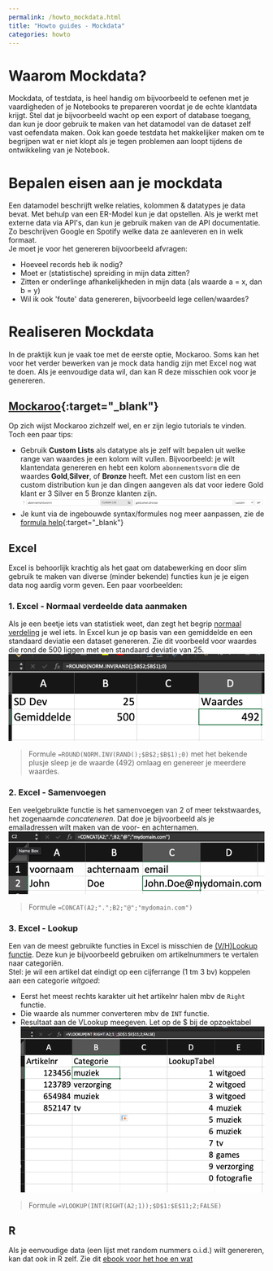 ```yaml
---
permalink: /howto_mockdata.html
title: "Howto guides - Mockdata"
categories: howto
---
```

# Waarom Mockdata?
Mockdata, of testdata, is heel handig om bijvoorbeeld te oefenen met je vaardigheden of je Notebooks te prepareren voordat je de echte klantdata krijgt. Stel dat je bijvoorbeeld wacht op een export of database toegang, dan kun je door gebruik te maken van het datamodel van de dataset zelf vast oefendata maken. Ook kan goede testdata het makkelijker maken om te begrijpen wat er niet klopt als je tegen problemen aan loopt tijdens de ontwikkeling van je Notebook.

# Bepalen eisen aan je mockdata
Een datamodel beschrijft welke relaties, kolommen & datatypes je data bevat. Met behulp van een ER-Model kun je dat opstellen. Als je werkt met externe data via API's, dan kun je gebruik maken van de API documentatie. Zo beschrijven Google en Spotify welke data ze aanleveren en in welk formaat.  
Je moet je voor het genereren bijvoorbeeld afvragen:
- Hoeveel records heb ik nodig?
- Moet er (statistische) spreiding in mijn data zitten?
- Zitten er onderlinge afhankelijkheden in mijn data (als waarde a = x, dan b = y)
- Wil ik ook 'foute' data genereren, bijvoorbeeld lege cellen/waardes?

# Realiseren Mockdata
In de praktijk kun je vaak toe met de eerste optie, Mockaroo. Soms kan het voor het verder bewerken van je mock data handig zijn met Excel nog wat te doen. Als je eenvoudige data wil, dan kan R deze misschien ook voor je genereren.
## [Mockaroo](http://www.mockaroo.com){:target="_blank"}
Op zich wijst Mockaroo zichzelf wel, en er zijn legio tutorials te vinden. Toch een paar tips:
- Gebruik **Custom Lists** als datatype als je zelf wilt bepalen uit welke range van waardes je een kolom wilt vullen. Bijvoorbeeld: je wilt klantendata genereren en hebt een kolom `abonnementsvorm` die de waardes **Gold**,**Silver**, of **Bronze** heeft. Met een custom list en een custom distribution kun je dan dingen aangeven als dat voor iedere Gold klant er 3 Silver en 5 Bronze klanten zijn.
![mockdata 1](assets/img/mock_1.png)
- Je kunt via de ingebouwde syntax/formules nog meer aanpassen, zie de [formula help](https://www.mockaroo.com/help/formulas){:target="_blank"}

## Excel
Excel is behoorlijk krachtig als het gaat om databewerking en door slim gebruik te maken van diverse (minder bekende) functies kun je je eigen data nog aardig vorm geven. Een paar voorbeelden:

### 1. Excel - Normaal verdeelde data aanmaken
Als je een beetje iets van statistiek weet, dan zegt het begrip [normaal verdeling](https://nl.wikipedia.org/wiki/Normale_verdeling) je wel iets. In Excel kun je op basis van een gemiddelde en een standaard deviatie een dataset genereren. Zie dit voorbeeld voor waardes die rond de 500 liggen met een standaard deviatie van 25.
![mockdata 2](assets/img/mock_2.png)
> Formule `=ROUND(NORM.INV(RAND();$B$2;$B$1);0)`
met het bekende plusje sleep je de waarde (492) omlaag en genereer je meerdere waardes.

### 2. Excel - Samenvoegen
Een veelgebruikte functie is het samenvoegen van 2 of meer tekstwaardes, het zogenaamde *concateneren*. Dat doe je bijvoorbeeld als je emailadressen wilt maken van de voor- en achternamen.
![mockdata 3](assets/img/mock_3.png)
> Formule `=CONCAT(A2;".";B2;"@";"mydomain.com")`

### 3. Excel - Lookup
Een van de meest gebruikte functies in Excel is misschien de [(V/H)Lookup functie](https://exceljet.net/excel-functions/excel-vlookup-function). Deze kun je bijvoorbeeld gebruiken om artikelnummers te vertalen naar categoriën.   
Stel: je wil een artikel dat eindigt op een cijferrange (1 tm 3 bv) koppelen aan een categorie *witgoed*:
- Eerst het meest rechts karakter uit het artikelnr halen mbv de `Right` functie.
- Die waarde als nummer converteren mbv de `INT` functie.
- Resultaat aan de VLookup meegeven. Let op de $ bij de opzoektabel 
![mockdata 4](assets/img/mock_4.png)
> Formule  `=VLOOKUP(INT(RIGHT(A2;1));$D$1:$E$11;2;FALSE)`

## R
Als je eenvoudige data (een lijst met random nummers o.i.d.) wilt genereren, kan dat ook in R zelf. Zie dit [ebook voor het hoe en wat](https://bookdown.org/ndphillips/YaRrr/generating-random-data.html)